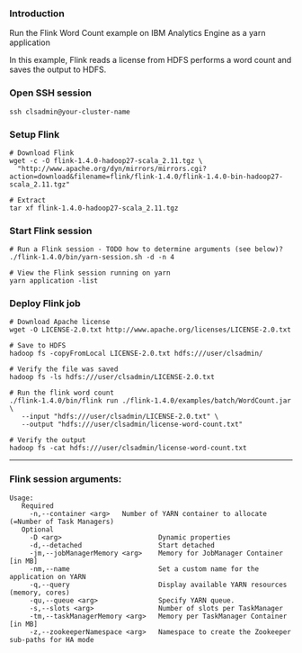 ### Introduction

Run the Flink Word Count example on IBM Analytics Engine as a yarn application

In this example, Flink reads a license from HDFS performs a word count and saves the output to HDFS.

### Open SSH session

    ssh clsadmin@your-cluster-name

### Setup Flink

    # Download Flink
    wget -c -O flink-1.4.0-hadoop27-scala_2.11.tgz \
      "http://www.apache.org/dyn/mirrors/mirrors.cgi?action=download&filename=flink/flink-1.4.0/flink-1.4.0-bin-hadoop27-scala_2.11.tgz"

    # Extract
    tar xf flink-1.4.0-hadoop27-scala_2.11.tgz
    
    
### Start Flink session

    # Run a Flink session - TODO how to determine arguments (see below)?
    ./flink-1.4.0/bin/yarn-session.sh -d -n 4

    # View the Flink session running on yarn
    yarn application -list

### Deploy Flink job
 
    # Download Apache license
    wget -O LICENSE-2.0.txt http://www.apache.org/licenses/LICENSE-2.0.txt

    # Save to HDFS
    hadoop fs -copyFromLocal LICENSE-2.0.txt hdfs:///user/clsadmin/

    # Verify the file was saved
    hadoop fs -ls hdfs:///user/clsadmin/LICENSE-2.0.txt

    # Run the flink word count
    ./flink-1.4.0/bin/flink run ./flink-1.4.0/examples/batch/WordCount.jar \
       --input "hdfs:///user/clsadmin/LICENSE-2.0.txt" \
       --output "hdfs:///user/clsadmin/license-word-count.txt"

    # Verify the output
    hadoop fs -cat hdfs:///user/clsadmin/license-word-count.txt

----
### Flink session arguments:

```
Usage:
   Required
     -n,--container <arg>   Number of YARN container to allocate (=Number of Task Managers)
   Optional
     -D <arg>                        Dynamic properties
     -d,--detached                   Start detached
     -jm,--jobManagerMemory <arg>    Memory for JobManager Container [in MB]
     -nm,--name                      Set a custom name for the application on YARN
     -q,--query                      Display available YARN resources (memory, cores)
     -qu,--queue <arg>               Specify YARN queue.
     -s,--slots <arg>                Number of slots per TaskManager
     -tm,--taskManagerMemory <arg>   Memory per TaskManager Container [in MB]
     -z,--zookeeperNamespace <arg>   Namespace to create the Zookeeper sub-paths for HA mode
 ```

